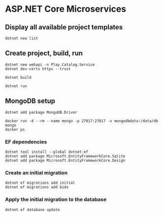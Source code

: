 # ASP.NET Core Microservices

## Display all available project templates
```
dotnet new list
```

## Create project, build, run
```
dotnet new webapi -n Play.Catalog.Service
dotnet dev-certs https --trust

dotnet build

dotnet run
```

## MongoDB setup
```
dotnet add package MongoDB.Driver

docker run -d --rm --name mongo -p 27017:27017 -v mongodbdata:/data/db mongo
docker ps
```

### EF dependencies
```
dotnet tool install --global dotnet-ef
dotnet add package Microsoft.EntityFrameworkCore.Sqlite
dotnet add package Microsoft.EntityFrameworkCore.Design
```
### Create an initial migration
```
dotnet ef migrations add initial
dotnet ef migrations add bids
```
### Apply the initial migration to the database
```
dotnet ef database update
```